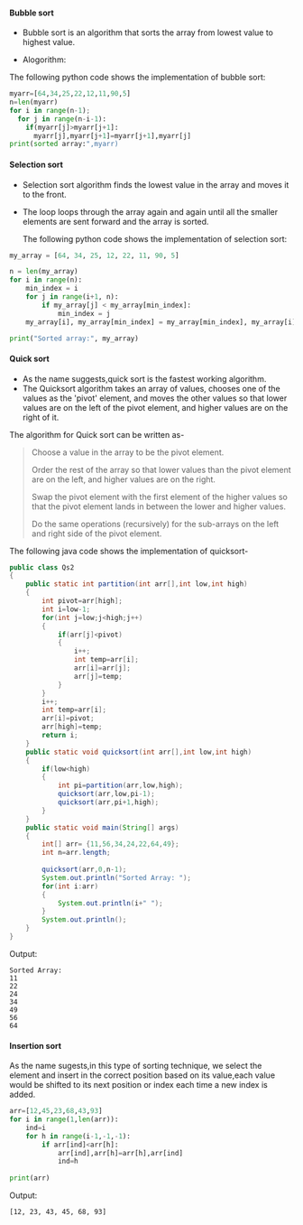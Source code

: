 #### Bubble sort

- Bubble sort is an algorithm that sorts the array from lowest value to highest value.
* Alogorithm:

The following python code shows the implementation  of bubble sort:
``` Python
myarr=[64,34,25,22,12,11,90,5]
n=len(myarr)
for i in range(n-1);
  for j in range(n-i-1):
    if(myarr[j]>myarr[j+1]:
      myarr[j],myarr[j+1]=myarr[j+1],myarr[j]
print(sorted array:",myarr)
```
    
#### Selection sort

- Selection sort algorithm finds the lowest value in the array and moves it to the front.
- The loop loops through the array again and again until all the smaller elements are sent forward and the array is sorted.

  The following python code shows the implementation of selection sort:
``` Python
my_array = [64, 34, 25, 12, 22, 11, 90, 5]

n = len(my_array)
for i in range(n):
    min_index = i
    for j in range(i+1, n):
        if my_array[j] < my_array[min_index]:
            min_index = j   
    my_array[i], my_array[min_index] = my_array[min_index], my_array[i]

print("Sorted array:", my_array)
```

#### Quick sort

- As the name suggests,quick sort is the fastest working algorithm.
- The Quicksort algorithm takes an array of values, chooses one of the values as the 'pivot' element, and moves the other values so that lower values are on the left of the pivot element, and higher values are on the right of it.

The algorithm for Quick sort can be written as-
> Choose a value in the array to be the pivot element.
> 
> Order the rest of the array so that lower values than the pivot element are on the left, and higher values are on the right.
> 
> Swap the pivot element with the first element of the higher values so that the pivot element lands in between the lower and higher values.
> 
> Do the same operations (recursively) for the sub-arrays on the left and right side of the pivot element.

The following java code shows the implementation of quicksort-

``` Java
public class Qs2 
{
	public static int partition(int arr[],int low,int high)
	{
		int pivot=arr[high];
		int i=low-1;
		for(int j=low;j<high;j++)
		{
			if(arr[j]<pivot)
			{
				i++;
				int temp=arr[i];
				arr[i]=arr[j];
				arr[j]=temp;
			}
		}
		i++;
		int temp=arr[i];
		arr[i]=pivot;
		arr[high]=temp;
		return i;
	}
	public static void quicksort(int arr[],int low,int high)
	{
		if(low<high)
		{
			int pi=partition(arr,low,high);
			quicksort(arr,low,pi-1);
			quicksort(arr,pi+1,high);
		}
	}
	public static void main(String[] args)
	{
		int[] arr= {11,56,34,24,22,64,49};
		int n=arr.length;
		
		quicksort(arr,0,n-1);
		System.out.println("Sorted Array: ");
		for(int i:arr)
		{
			System.out.println(i+" ");
		}
		System.out.println();
	}
}
```
Output:
```
Sorted Array: 
11 
22 
24  
34 
49 
56 
64
```
#### Insertion sort
As the name sugests,in this type of sorting technique, we select the element and insert in the correct position based on its value,each value would be shifted to its next position or index each time a new index is added.

``` Python
arr=[12,45,23,68,43,93]
for i in range(1,len(arr)):
    ind=i
    for h in range(i-1,-1,-1):
        if arr[ind]<arr[h]:
            arr[ind],arr[h]=arr[h],arr[ind]
            ind=h
       
print(arr)
```
Output:
```
[12, 23, 43, 45, 68, 93]
```
